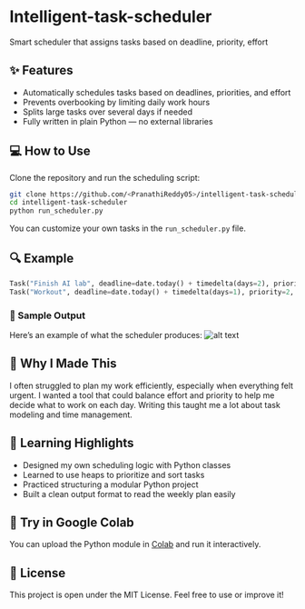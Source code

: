 # Intelligent-task-scheduler
Smart scheduler that assigns tasks based on deadline, priority, effort

## ✨ Features
- Automatically schedules tasks based on deadlines, priorities, and effort
- Prevents overbooking by limiting daily work hours
- Splits large tasks over several days if needed
- Fully written in plain Python — no external libraries

## 💻 How to Use
Clone the repository and run the scheduling script:

```bash
git clone https://github.com/<PranathiReddy05>/intelligent-task-scheduler.git
cd intelligent-task-scheduler
python run_scheduler.py
```

You can customize your own tasks in the `run_scheduler.py` file.

## 🔍 Example
```python
Task("Finish AI lab", deadline=date.today() + timedelta(days=2), priority=5, effort=4)
Task("Workout", deadline=date.today() + timedelta(days=1), priority=2, effort=1)
```

### 🧾 Sample Output

Here’s an example of what the scheduler produces:
![alt text]({A8A57083-F2A8-4C28-B180-7DEBA41B27BB}-1.png)

## 🤔 Why I Made This
I often struggled to plan my work efficiently, especially when everything felt urgent. I wanted a tool that could balance effort and priority to help me decide what to work on each day. Writing this taught me a lot about task modeling and time management.

## 📘 Learning Highlights
- Designed my own scheduling logic with Python classes
- Learned to use heaps to prioritize and sort tasks
- Practiced structuring a modular Python project
- Built a clean output format to read the weekly plan easily

## 🧪 Try in Google Colab
You can upload the Python module in [Colab](https://colab.research.google.com) and run it interactively.

## 📄 License
This project is open under the MIT License. Feel free to use or improve it!
